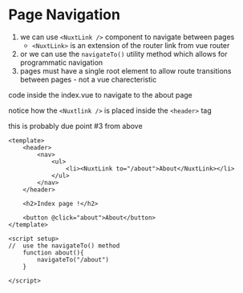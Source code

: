 # Page Navigation

1. we can use `<NuxtLink />` component to navigate between pages 
    - `<NuxtLink>` is an extension of the  router link from vue router
2. or we can use the `navigateTo()` utility method which allows for programmatic navigation 
3. pages must have a single root element to allow route transitions between pages - not a vue charecteristic

code inside the index.vue to navigate to the about page 

notice how the `<Nuxtlink />` is placed inside the `<header>` tag

this is probably due point #3 from above

```vue
<template>
    <header>
        <nav>
            <ul>
                <li><NuxtLink to="/about">About</NuxtLink></li>
            </ul>
        </nav>
    </header> 

    <h2>Index page !</h2>

    <button @click="about">About</button>
</template>

<script setup>
//  use the navigateTo() method 
    function about(){
        navigateTo("/about")
    }
    
</script>

```

